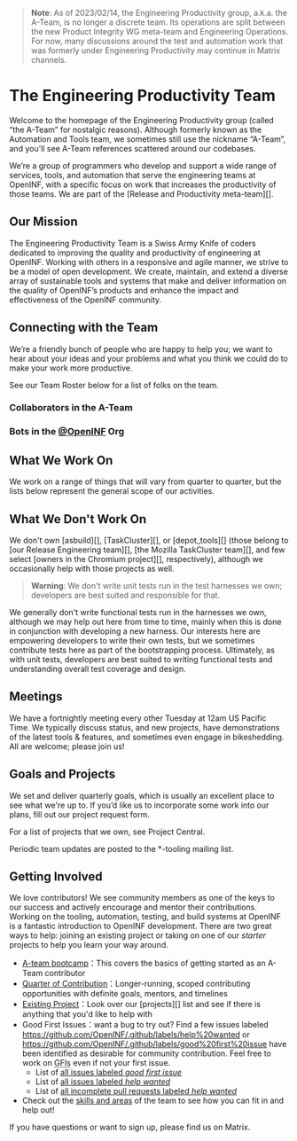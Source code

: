 <!-- Begin GitHub-Flavored Markdown (GFM)
See: https://docs.github.com/get-started/writing-on-github
Spec: https://github.github.com/gfm
-->

<!-- Homepage modeled after https://wiki.mozilla.org/EngineeringProductivity -->

> **Note**: 
> As of 2023/02/14, the Engineering Productivity group, a.k.a. the A-Team, is
> no longer a discrete team. Its operations are split between the new Product
> Integrity WG meta-team and Engineering Operations. For now, many discussions
> around the test and automation work that was formerly under Engineering
> Productivity may continue in Matrix channels.

# The Engineering Productivity Team

Welcome to the homepage of the Engineering Productivity group (called “the A-Team”
for nostalgic reasons). Although formerly known as the Automation and Tools team,
we sometimes still use the nickname “A-Team”, and you'll see A-Team references
scattered around our codebases.

We’re a group of programmers who develop and support a wide range of services,
tools, and automation that serve the engineering teams at OpenINF, with a
specific focus on work that increases the productivity of those teams. We are
part of the [Release and Productivity meta-team][].

## Our Mission

The Engineering Productivity Team is a Swiss Army Knife of coders dedicated
to improving the quality and productivity of engineering at OpenINF. Working
with others in a responsive and agile manner, we strive to be a model of open
development. We create, maintain, and extend a diverse array of sustainable
tools and systems that make and deliver information on the quality of OpenINF’s
products and enhance the impact and effectiveness of the OpenINF community.

## Connecting with the Team

We’re a friendly bunch of people who are happy to help you; we want to hear
about your ideas and your problems and what you think we could do to make your
work more productive.

See our Team Roster below for a list of folks on the team.

<!--
`ncu-team sync` updates the special "ncu-team-sync.team($org/$team)" comment
blocks with a list of members under the specified team.

Refs: https://nodejs.github.io/node-core-utils/docs/ncu-team.html#synchronize-files-with-special-blocks
-->

### Collaborators in the A-Team

<!-- ncu-team-sync.team(OpenINF/wg-a-team) -->

<!-- ncu-team-sync end -->

### Bots in the [**@OpenINF**][] Org

<!-- ncu-team-sync.team(OpenINF/bots) -->

<!-- ncu-team-sync end -->

<!-- Many of us blog about the things we work on; you can check
[our team planet](http://planet.mozilla.org/ateam/) for a feed of these. -->

## What We Work On

We work on a range of things that will vary from quarter to quarter, but the
lists below represent the general scope of our activities.

<!-- (!) NOTE: These may need to be replaced.

- **Services:** Bugzilla, MozReview, Autoland, Treeherder/Perfherder,
  OrangeFactor, hg.mozilla.org, git.mozilla.org, Pulse, ActiveData, Bugzilla ES,
  TestInformant, sheriffing of the tree
- **Automation:** Marionette, mochitest, xpcshell, reftest, web-platform-tests,
  Talos, MozBench, Robocop, Autophone, Bughunter, media and update tests for
  Firefox, GoFaster, CI integration (buildbot/TaskCluster), W3C WebDriver
  Specification, new test harnesses as needed
- **Tools:** mach, mozbase, mozregression, mozdownload, mozharness, mozci, SETA,
  code coverage
-->

## What We Don't Work On

We don't own [asbuild][], [TaskCluster][], or [depot_tools][] (those belong to
[our Release Engineering team][], [the Mozilla TaskCluster team][], and few
select [owners in the Chromium project][], respectively), although we
occasionally help with those projects as well.

> **Warning**: We don't write unit tests run in the test harnesses we own;
> developers are best suited and responsible for that.

We generally don't write functional tests run in the harnesses we own, although
we may help out here from time to time, mainly when this is done in conjunction
with developing a new harness. Our interests here are empowering developers to
write their own tests, but we sometimes contribute tests here as part of the
bootstrapping process. Ultimately, as with unit tests, developers are best
suited to writing functional tests and understanding overall test coverage and
design.

## Meetings

We have a fortnightly meeting every other Tuesday at 12am US Pacific Time. We
typically discuss status, and new projects, have demonstrations of the latest
tools & features, and sometimes even engage in bikeshedding. All are welcome;
please join us!

## Goals and Projects

We set and deliver quarterly goals, which is usually an excellent place to see
what we're up to. If you’d like us to incorporate some work into our plans, fill
out our project request form.

For a list of projects that we own, see Project Central.

Periodic team updates are posted to the \*-tooling mailing list.

## Getting Involved

We love contributors! We see community members as one of the keys to our success
and actively encourage and mentor their contributions. Working on the tooling,
automation, testing, and build systems at OpenINF is a fantastic introduction to
OpenINF development. There are two great ways to help: joining an existing
project or taking on one of our _starter_ projects to help you learn your way
around.

- [A-team bootcamp][]&#xFF1A;This covers the
  basics of getting started as an A-Team contributor
- [Quarter of Contribution][]&#xFF1A;Longer-running, scoped contributing
  opportunities with definite goals, mentors, and timelines
- [Existing Project][]&#xFF1A;Look over our
  [projects][] list and see if there is anything that you'd
  like to help with
- Good First Issues&#xFF1A;want a bug to try out? Find a few
  issues labeled https://github.com/OpenINF/.github/labels/help%20wanted or
  https://github.com/OpenINF/.github/labels/good%20first%20issue have been
  identified as desirable for community contribution. Feel free to work on
  <abbr title="Good First Issues">GFIs</abbr> even if not your first issue.
  - List of [all issues labeled _good first issue_][i-gfi]
  - List of [all issues labeled _help wanted_][i-help]
  - List of [all incomplete pull requests labeled _help wanted_][pr-help]
- Check out the [skills and areas][] of the team to see how you can fit in
  and help out!

If you have questions or want to sign up, please find us on Matrix.

[**@OpenINF**]: https://github.com/OpenINF
[i-gfi]:
	https://github.com/search?q=org%3Aopeninf+is%3Aissue+is%3Aopen+label%3A%22good+first+issue%22
[i-help]:
	https://github.com/search?q=org%3Aopeninf+is%3Aissue+is%3Aopen+label%3A%22help+wanted%22
[pr-help]:
	https://github.com/search?q=org%3Aopeninf+is%3Apr+is%3Aopen+label%3A%22help+wanted%22
[pull request]:
  https://help.github.com/en/desktop/contributing-to-projects/creating-a-pull-request
[A-team bootcamp]: https://ateam-bootcamp.readthedocs.io/en/latest/
[Existing Project]: https://github.com/OpenINF/wg-a-team/wiki/Projects
[Quarter of Contribution]:
	https://github.com/OpenINF/wg-a-team/wiki/Auto-tools#quarter-of-contribution
[skills and areas]: https://github.com/OpenINF/wg-a-team/wiki/Auto-tools#skills-and-areas
